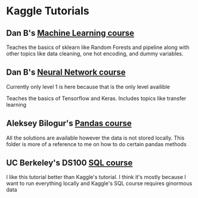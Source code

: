 # Kaggle Tutorials

## Dan B's [Machine Learning course](https://www.kaggle.com/learn/machine-learning)

Teaches the basics of sklearn like Random Forests and pipeline along with other topics like data cleaning, one hot encoding, and dummy variables.

## Dan B's [Neural Network course](https://www.kaggle.com/learn/deep-learning)

Currently only level 1 is here because that is the only level availible

Teaches the basics of Tensorflow and Keras.  Includes topics like transfer learning 

## Aleksey Bilogur's [Pandas course](https://www.kaggle.com/learn/pandas)

All the solutions are available however the data is not stored locally.  This folder is more of a reference to me on how to do certain pandas methods

## UC Berkeley's DS100 [SQL course](https://github.com/DS-100/sp18/blob/master/hw/hw4/hw4.ipynb)

I like this tutorial better than Kaggle's tutorial.  I think it's mostly because I want to run everything locally and Kaggle's SQL course requires ginormous data

